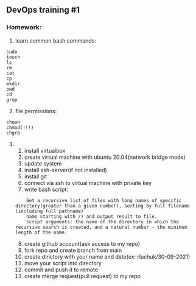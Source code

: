 ## DevOps training #1
### Homework:
1. learn common bash commands:
```
sudo
touch
ls
rm
cat
cp
mkdir
pwd
cd
grep
```
2. file permissions:
```
chown
chmod(!!!)
chgrp
```
3. 
    1. install virtualbox
    2. create virtual machine with ubuntu 20.04(network bridge mode)
    3. update system
    4. install ssh-server(if not installed)
    5. install git
    6. connect via ssh to virtual machine with private key
    7. write bash script:
    ```
        Get a recursive list of files with long names of specific directory(greater than a given number), sorting by full filename (including full pathname)
        name starting with /) and output result to file.
        Script arguments: the name of the directory in which the recursive search is created, and a natural number - the minimum length of the name.
    ```
    8. create github account(ask access to my repo)
    9. fork repo and create branch from main
    10. create dirictory with your name and date(ex: rluchuk/30-09-2021)
    11. move your script into directory
    12. commit and push it to remote
    13. create merge request(pull request) to my repo
